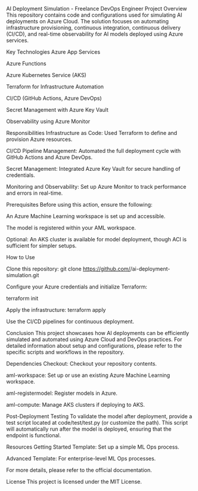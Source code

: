 AI Deployment Simulation - Freelance DevOps Engineer
Project Overview
This repository contains code and configurations used for simulating AI deployments on Azure Cloud. The solution focuses on automating infrastructure provisioning, continuous integration, continuous delivery (CI/CD), and real-time observability for AI models deployed using Azure services.

Key Technologies
Azure App Services

Azure Functions

Azure Kubernetes Service (AKS)

Terraform for Infrastructure Automation

CI/CD (GitHub Actions, Azure DevOps)

Secret Management with Azure Key Vault

Observability using Azure Monitor

Responsibilities
Infrastructure as Code: Used Terraform to define and provision Azure resources.

CI/CD Pipeline Management: Automated the full deployment cycle with GitHub Actions and Azure DevOps.

Secret Management: Integrated Azure Key Vault for secure handling of credentials.

Monitoring and Observability: Set up Azure Monitor to track performance and errors in real-time.

Prerequisites
Before using this action, ensure the following:

An Azure Machine Learning workspace is set up and accessible.

The model is registered within your AML workspace.

Optional: An AKS cluster is available for model deployment, though ACI is sufficient for simpler setups.

How to Use

Clone this repository: git clone https://github.com/<your-username>/ai-deployment-simulation.git

Configure your Azure credentials and initialize Terraform:

terraform init

Apply the infrastructure:
terraform apply

Use the CI/CD pipelines for continuous deployment.

Conclusion
This project showcases how AI deployments can be efficiently simulated and automated using Azure Cloud and DevOps practices. For detailed information about setup and configurations, please refer to the specific scripts and workflows in the repository.

Dependencies
Checkout: Checkout your repository contents.

aml-workspace: Set up or use an existing Azure Machine Learning workspace.

aml-registermodel: Register models in Azure.

aml-compute: Manage AKS clusters if deploying to AKS.


Post-Deployment Testing
To validate the model after deployment, provide a test script located at code/test/test.py (or customize the path). 
This script will automatically run after the model is deployed, ensuring that the endpoint is functional.


Resources
Getting Started Template: Set up a simple ML Ops process.

Advanced Template: For enterprise-level ML Ops processes.

For more details, please refer to the official documentation.

License
This project is licensed under the MIT License.





